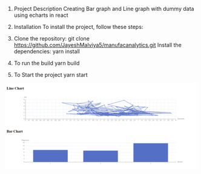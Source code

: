 1. Project Description
   Creating Bar graph and Line graph with dummy data using echarts in react

2. Installation
   To install the project, follow these steps:

3. Clone the repository: git clone https://github.com/JayeshMalviya5/manufacanalytics.git
   Install the dependencies: yarn install

4. To run the build
   yarn build

5. To Start the project
   yarn start

<!--  -->
![alt text](/Graph.png)
